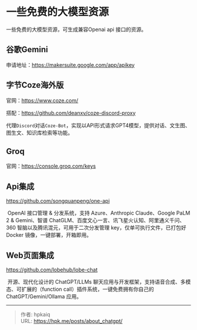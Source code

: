 # 一些免费的大模型资源


一些免费的大模型资源，可生成兼容Openai api 接口的资源。

<!--more-->

## 谷歌Gemini

 申请地址：https://makersuite.google.com/app/apikey

## 字节Coze海外版

官网：https://www.coze.com/

搭配：https://github.com/deanxv/coze-discord-proxy 

​	代理`Discord`对话`Coze-Bot`，实现以API形式请求GPT4模型，提供对话、文生图、图生文、知识库检索等功能。

## Groq

官网：https://console.groq.com/keys

## Api集成

https://github.com/songquanpeng/one-api

​	OpenAI 接口管理 & 分发系统，支持 Azure、Anthropic Claude、Google PaLM 2 & Gemini、智谱 ChatGLM、百度文心一言、讯飞星火认知、阿里通义千问、360 智脑以及腾讯混元，可用于二次分发管理 key，仅单可执行文件，已打包好 Docker 镜像，一键部署，开箱即用。

## Web页面集成

https://github.com/lobehub/lobe-chat

​	开源、现代化设计的 ChatGPT/LLMs 聊天应用与开发框架，支持语音合成、多模态、可扩展的（function call）插件系统，一键免费拥有你自己的 ChatGPT/Gemini/Ollama 应用。


---

> 作者: hpkaiq  
> URL: https://hpk.me/posts/about_chatgpt/  

